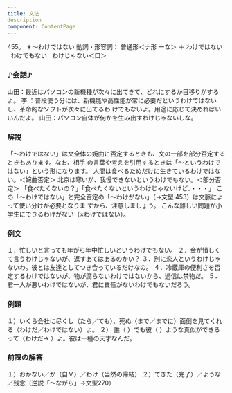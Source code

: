 ```yaml
---
title: 文法：
description
component: ContentPage
---
```



455。 ＊～わけではない
動詞・形容詞： 普通形＜ナ形 ーな＞ ＋ わけではない
  わけでもない
  わけじゃない＜口＞
### ♪会話♪
山田：最近はパソコンの新機種が次々に出てきて、どれにするか目移りがするよ。
李 ：普段使う分には、新機能や高性能が常に必要だというわけではないし、革命的なソフトが次々に出てるわ けでもないよ。用途に応じて決めればいいんだよ。
山田：パソコン自体が何かを生み出すわけじゃないしな。
### 解説
「～わけではない」は文全体の婉曲に否定するときも、文の一部を部分否定するときもあります。なお、相手 の言葉や考えを引用するときは「～というわけではない」という形になります。
人間は食べるためだけに生きているわけではない。＜婉曲否定＞ 北京は寒いが、我慢できないというわけでもない。＜部分否定＞ 「食べたくないの？」「食べたくないというわけじゃないけど、・・・」
この「～わけではない」と完全否定の「～わけがない」（→文型 453）は文脈によって使い分けが必要となりま すから、注意しましょう。
こんな難しい問題が小学生にできるわけがない（×わけではない）。
### 例文
１．忙しいと言っても年がら年中忙しいというわけでもない。
２．金が惜しくて言うわけじゃないが、返すあてはあるのかい？
３．別に恋人というわけじゃないわ。彼とは友達としてつき合っているだけなの。
４．冷蔵庫の便利さを否定するわけではないが、物が腐らないわけではないから、過信は禁物だ。
５．君一人が悪いわけではないが、君に責任がないわけでもないだろう。
### 例題
１）いくら会社に尽くし（たら／ても）、死ぬ（まで／までに）面倒を見てくれる（わけだ／わけではない）よ。
２） 誰（ ）でも彼（ ）ような真似ができるって（わけだ→ ）よ。彼は一種の天才なんだ。
### 前課の解答
１）おかない／が（自Ｖ）／わけ（当然の帰結）
２）てきた（完了）／ような／残念（逆説「～ながら」→文型270）
